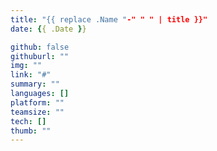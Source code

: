 ```yaml
---
title: "{{ replace .Name "-" " " | title }}"
date: {{ .Date }}

github: false
githuburl: ""
img: ""
link: "#"
summary: ""
languages: []
platform: ""
teamsize: ""
tech: []
thumb: ""
---
```


